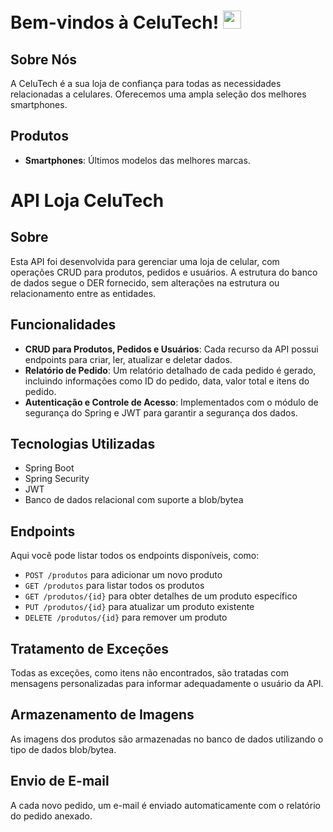# Bem-vindos à CeluTech! <img src="https://github.com/TheDudeThatCode/TheDudeThatCode/blob/master/Assets/Hi.gif" width="29px"> 

## Sobre Nós
A CeluTech é a sua loja de confiança para todas as necessidades relacionadas a celulares. Oferecemos uma ampla seleção dos melhores smartphones.

## Produtos
- **Smartphones**: Últimos modelos das melhores marcas.

# API Loja CeluTech

## Sobre

Esta API foi desenvolvida para gerenciar uma loja de celular, com operações CRUD para produtos, pedidos e usuários. A estrutura do banco de dados segue o DER fornecido, sem alterações na estrutura ou relacionamento entre as entidades.

## Funcionalidades
- **CRUD para Produtos, Pedidos e Usuários**: Cada recurso da API possui endpoints para criar, ler, atualizar e deletar dados.
- **Relatório de Pedido**: Um relatório detalhado de cada pedido é gerado, incluindo informações como ID do pedido, data, valor total e itens do pedido.
- **Autenticação e Controle de Acesso**: Implementados com o módulo de segurança do Spring e JWT para garantir a segurança dos dados.

## Tecnologias Utilizadas
- Spring Boot
- Spring Security
- JWT
- Banco de dados relacional com suporte a blob/bytea

## Endpoints
Aqui você pode listar todos os endpoints disponíveis, como:
- `POST /produtos` para adicionar um novo produto
- `GET /produtos` para listar todos os produtos
- `GET /produtos/{id}` para obter detalhes de um produto específico
- `PUT /produtos/{id}` para atualizar um produto existente
- `DELETE /produtos/{id}` para remover um produto

## Tratamento de Exceções
Todas as exceções, como itens não encontrados, são tratadas com mensagens personalizadas para informar adequadamente o usuário da API.

## Armazenamento de Imagens
As imagens dos produtos são armazenadas no banco de dados utilizando o tipo de dados blob/bytea.

## Envio de E-mail
A cada novo pedido, um e-mail é enviado automaticamente com o relatório do pedido anexado.
